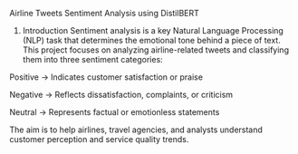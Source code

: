 Airline Tweets Sentiment Analysis using DistilBERT
1. Introduction
Sentiment analysis is a key Natural Language Processing (NLP) task that determines the emotional tone behind a piece of text.
This project focuses on analyzing airline-related tweets and classifying them into three sentiment categories:

Positive → Indicates customer satisfaction or praise

Negative → Reflects dissatisfaction, complaints, or criticism

Neutral → Represents factual or emotionless statements

The aim is to help airlines, travel agencies, and analysts understand customer perception and service quality trends.

